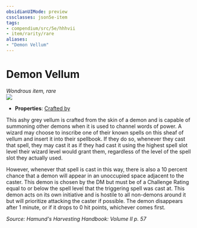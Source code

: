```yaml
---
obsidianUIMode: preview
cssclasses: json5e-item
tags:
- compendium/src/5e/hhhvii
- item/rarity/rare
aliases: 
- "Demon Vellum"
---
```

# Demon Vellum
*Wondrous item, rare*  
![](https://raw.githubusercontent.com/TheGiddyLimit/homebrew/master/_img/HHH/HHHVII/DemonVellum.webp#right)  

- **Properties**: [Crafted by](/compendium/rules/item-properties.md#Crafted%20by)

This ashy grey vellum is crafted from the skin of a demon and is capable of summoning other demons when it is used to channel words of power. A wizard may choose to inscribe one of their known spells on this sheaf of vellum and insert it into their spellbook. If they do so, whenever they cast that spell, they may cast it as if they had cast it using the highest spell slot level their wizard level would grant them, regardless of the level of the spell slot they actually used.

However, whenever that spell is cast in this way, there is also a 10 percent chance that a demon will appear in an unoccupied space adjacent to the caster. This demon is chosen by the DM but must be of a Challenge Rating equal to or below the spell level that the triggering spell was cast at. This demon acts on its own initiative and is hostile to all non-demons around it but will prioritize attacking the caster if possible. The demon disappears after 1 minute, or if it drops to 0 hit points, whichever comes first.

*Source: Hamund's Harvesting Handbook: Volume II p. 57*